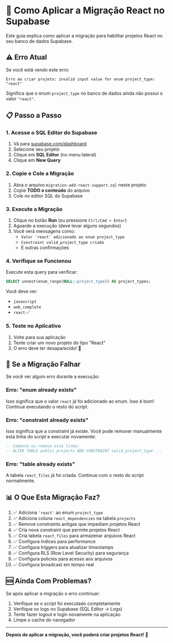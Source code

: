 # 🚀 Como Aplicar a Migração React no Supabase

Este guia explica como aplicar a migração para habilitar projetos React no seu banco de dados Supabase.

## ⚠️ Erro Atual

Se você está vendo este erro:

```
Erro ao criar projeto: invalid input value for enum project_type: "react"
```

Significa que o enum `project_type` no banco de dados ainda não possui o valor `"react"`.

## 📋 Passo a Passo

### 1. Acesse o SQL Editor do Supabase

1. Vá para [supabase.com/dashboard](https://supabase.com/dashboard)
2. Selecione seu projeto
3. Clique em **SQL Editor** (no menu lateral)
4. Clique em **New Query**

### 2. Copie e Cole a Migração

1. Abra o arquivo `migration-add-react-support.sql` neste projeto
2. Copie **TODO o conteúdo** do arquivo
3. Cole no editor SQL do Supabase

### 3. Execute a Migração

1. Clique no botão **Run** (ou pressione `Ctrl/Cmd + Enter`)
2. Aguarde a execução (deve levar alguns segundos)
3. Você verá mensagens como:
   - `Valor 'react' adicionado ao enum project_type`
   - `Constraint valid_project_type criada`
   - E outras confirmações

### 4. Verifique se Funcionou

Execute esta query para verificar:

```sql
SELECT unnest(enum_range(NULL::project_type)) AS project_types;
```

Você deve ver:
- `javascript`
- `web_complete`
- `react` ✅

### 5. Teste no Aplicativo

1. Volte para sua aplicação
2. Tente criar um novo projeto do tipo "React"
3. O erro deve ter desaparecido! 🎉

## 🔄 Se a Migração Falhar

Se você ver algum erro durante a execução:

### Erro: "enum already exists"

Isso significa que o valor `react` já foi adicionado ao enum. Isso é bom! Continue executando o resto do script.

### Erro: "constraint already exists"

Isso significa que a constraint já existe. Você pode remover manualmente esta linha do script e executar novamente:

```sql
-- Comente ou remova esta linha:
-- ALTER TABLE public.projects ADD CONSTRAINT valid_project_type ...
```

### Erro: "table already exists"

A tabela `react_files` já foi criada. Continue com o resto do script normalmente.

## 📊 O Que Esta Migração Faz?

1. ✅ Adiciona `'react'` ao enum `project_type`
2. ✅ Adiciona coluna `react_dependencies` na tabela `projects`
3. ✅ Remove constraints antigas que impediam projetos React
4. ✅ Cria nova constraint que permite projetos React
5. ✅ Cria tabela `react_files` para armazenar arquivos React
6. ✅ Configura índices para performance
7. ✅ Configura triggers para atualizar timestamps
8. ✅ Configura RLS (Row Level Security) para segurança
9. ✅ Configura policies para acesso aos arquivos
10. ✅ Configura broadcast em tempo real

## 🆘 Ainda Com Problemas?

Se após aplicar a migração o erro continuar:

1. Verifique se o script foi executado completamente
2. Verifique os logs no Supabase (SQL Editor → Logs)
3. Tente fazer logout e login novamente na aplicação
4. Limpe o cache do navegador

---

**Depois de aplicar a migração, você poderá criar projetos React! 🚀**

